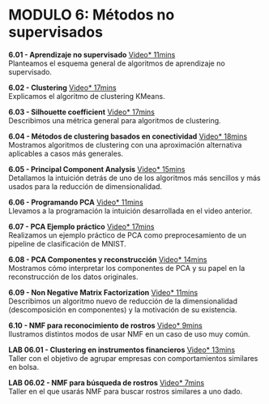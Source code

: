 # MODULO 6: Métodos no supervisados

**6.01 - Aprendizaje no supervisado** [Video* 11mins](https://youtu.be/UWZjrRBVJdo) <br/> Planteamos el esquema general de algoritmos de aprendizaje no supervisado.

**6.02 - Clustering** [Video* 17mins](https://youtu.be/WHeUAMl5NgM)<br/>Explicamos el algoritmo de clustering KMeans.

**6.03 - Silhouette coefficient** [Video* 17mins](https://youtu.be/U0JZ8u_msYk)<br/>Describimos una métrica general para algoritmos de clustering.

**6.04 - Métodos de clustering basados en conectividad** [Video* 18mins](https://youtu.be/gCjfxwLCPu0)<br/>Mostramos algoritmos de clustering con una aproximación alternativa aplicables a casos más generales.

**6.05 - Principal Component Analysis** [Video* 15mins](https://youtu.be/CrX4PIXsWeg)<br/>Detallamos la intuición detrás de uno de los algoritmos más sencillos y más usados para la reducción de dimensionalidad.

**6.06 - Programando PCA** [Video* 11mins](https://youtu.be/uID4ZHLgTJQ)<br/>Llevamos a la programación la intuición desarrollada en el video anterior.

**6.07 - PCA Ejemplo práctico** [Video* 17mins](https://youtu.be/R8RjORImxCg)<br/>Realizamos un ejemplo práctico de PCA como preprocesamiento de un pipeline de clasificación de MNIST.

**6.08 - PCA Componentes y reconstrucción** [Video* 14mins](https://youtu.be/GfhRhOWyPrw)<br/>Mostramos cómo interpretar los componentes de PCA y su papel en la reconstrucción de los datos originales.

**6.09 - Non Negative Matrix Factorization** [Video* 11mins](https://youtu.be/xgvQJQVBkzY)<br/>Describimos un algoritmo nuevo de reducción de la dimensionalidad (descomposición en componentes) y la motivación de su existencia.

**6.10 - NMF para reconocimiento de rostros** [Video* 9mins](https://youtu.be/T9MGDO5PJ2A)<br/>Ilustramos distintos modos de usar NMF en un caso de uso muy común.

**LAB 06.01 - Clustering en instrumentos financieros** [Video* 13mins](https://youtu.be/1NXQoCNffLA)<br/>Taller con el objetivo de agrupar empresas con comportamientos similares en bolsa.

**LAB 06.02 - NMF para búsqueda de rostros** [Video* 7mins](https://youtu.be/UIekz3pZqWw)<br/>Taller en el que usarás NMF para buscar rostros similares a uno dado.

